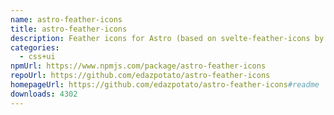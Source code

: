 ```yaml
---
name: astro-feather-icons
title: astro-feather-icons
description: Feather icons for Astro (based on svelte-feather-icons by dylanblokhuis)
categories:
  - css+ui
npmUrl: https://www.npmjs.com/package/astro-feather-icons
repoUrl: https://github.com/edazpotato/astro-feather-icons
homepageUrl: https://github.com/edazpotato/astro-feather-icons#readme
downloads: 4302
---
```

